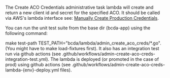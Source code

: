 The Create ACO Credentials administrative task lambda will create and return a new client id and secret for the specified ACO.  It should be called via AWS's lambda interface see: [Manually Create Production Credentials](https://confluence.cms.gov/x/ApF9T).

You can run the unit test suite from the base dir (bcda-app) using the following command:

make test-path TEST_PATH="bcda/lambda/admin_create_aco_creds/*.go". (You might have to make load-fixtures first). It also has an integration test run via github actions (see .github/workflows/admin-create-aco-creds-integration-test.yml).
The lambda is deployed (or promoted in the case of prod) using github actions (see .github/workflows/admin-create-aco-creds-lambda-{env}-deploy.yml files).
